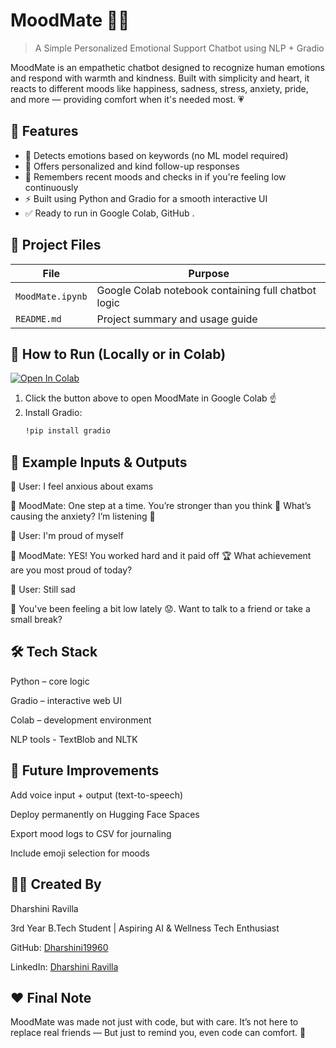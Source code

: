 # MoodMate 🧠💬  
> A Simple Personalized Emotional Support Chatbot using NLP + Gradio

MoodMate is an empathetic chatbot designed to recognize human emotions and respond with warmth and kindness. Built with simplicity and heart, it reacts to different moods like happiness, sadness, stress, anxiety, pride, and more — providing comfort when it's needed most. 💗


## 🧠 Features

- 💬 Detects emotions based on keywords (no ML model required)
- 🧾 Offers personalized and kind follow-up responses
- 🧠 Remembers recent moods and checks in if you're feeling low continuously
- ⚡ Built using Python and Gradio for a smooth interactive UI
- ✅ Ready to run in Google Colab, GitHub .


## 📂 Project Files

| File | Purpose |
|------|---------|
| `MoodMate.ipynb` | Google Colab notebook containing full chatbot logic |
| `README.md` | Project summary and usage guide |


## 🚀 How to Run (Locally or in Colab)

[![Open In Colab](https://colab.research.google.com/assets/colab-badge.svg)](https://colab.research.google.com/drive/1D5S_dt7PCjyrmzmdsCcSpPt96v0R-Mk2)

1. Click the button above to open MoodMate in Google Colab ☝️  
2. Install Gradio:
   ```bash
   !pip install gradio


## 🧪 Example Inputs & Outputs

👤 User: I feel anxious about exams

🤖 MoodMate: One step at a time. You’re stronger than you think 💪
What’s causing the anxiety? I’m listening 🧸

👤 User: I'm proud of myself

🤖 MoodMate: YES! You worked hard and it paid off 🏆
What achievement are you most proud of today?

👤 User: Still sad

🤖 You've been feeling a bit low lately 😟. Want to talk to a friend or take a small break?


## 🛠️ Tech Stack

Python – core logic

Gradio – interactive web UI

Colab – development environment

NLP tools - TextBlob and NLTK 


## 🌱 Future Improvements

Add voice input + output (text-to-speech)

Deploy permanently on Hugging Face Spaces

Export mood logs to CSV for journaling

Include emoji selection for moods


## 👩‍💻 Created By
Dharshini Ravilla

3rd Year B.Tech Student | Aspiring AI & Wellness Tech Enthusiast

GitHub: [Dharshini19960](https://github.com/Dharshini19960)

LinkedIn: [Dharshini Ravilla](https://www.linkedin.com/in/dharshini-ravilla-610964313/)


## ❤️ Final Note

MoodMate was made not just with code, but with care. 
It’s not here to replace real friends — But just to remind you, even code can comfort. 💙
